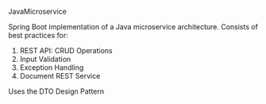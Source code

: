 JavaMicroservice

Spring Boot implementation of a Java microservice architecture. Consists of best practices for:

1. REST API: CRUD Operations
2. Input Validation
3. Exception Handling
4. Document REST Service

Uses the DTO Design Pattern

